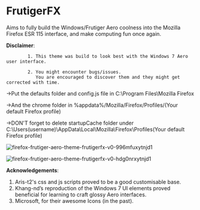 # FrutigerFX
Aims to fully build the Windows/Frutiger Aero coolness into the Mozilla Firefox ESR 115 interface, and make computing fun once again.

**Disclaimer**: 

            1. This theme was build to look best with the Windows 7 Aero user interface.
            
            2. You might encounter bugs/issues.
               You are encouraged to discover them and they might get corrected with time.
               
->Put the defaults folder and config.js file in C:\Program Files\Mozilla Firefox

->And the chrome folder in %appdata%/Mozilla/Firefox/Profiles/(Your default Firefox profile)

->DON'T forget to delete startupCache folder under C:\Users\(username)\AppData\Local\Mozilla\Firefox\Profiles\(Your default Firefox profile)

![firefox-frutiger-aero-theme-frutigerfx-v0-996mfuxytnjd1](https://github.com/user-attachments/assets/a843b3a3-af96-4ca6-b2f5-5387ada28149)

![firefox-frutiger-aero-theme-frutigerfx-v0-hdg0nrxytnjd1](https://github.com/user-attachments/assets/8be71df6-dedf-45d5-9add-aa056c20b7db)


**Acknowledgements**:
1. Aris-t2's css and js scripts proved to be a good customisable base.
2. Khang-nd’s reproduction of the Windows 7 UI elements proved beneficial for learning to craft glossy Aero interfaces.
3. Microsoft, for their awesome Icons (in the past).
